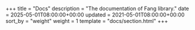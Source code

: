 +++
title = "Docs"
description = "The documentation of Fang library."
date = 2025-05-01T08:00:00+00:00
updated = 2021-05-01T08:00:00+00:00
sort_by = "weight"
weight = 1
template = "docs/section.html"
+++
